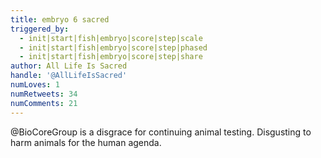 ```yaml
---
title: embryo 6 sacred
triggered_by:
  - init|start|fish|embryo|score|step|scale
  - init|start|fish|embryo|score|step|phased
  - init|start|fish|embryo|score|step|share
author: All Life Is Sacred
handle: '@AllLifeIsSacred'
numLoves: 1
numRetweets: 34
numComments: 21
---
```

@BioCoreGroup is a disgrace for continuing animal testing. Disgusting to harm animals for the human agenda.
